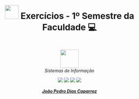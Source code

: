 # <p align="center"> <img width="45" src="https://icon-library.com/images/programming-icon/programming-icon-29.jpg"/>  Exercícios  - 1º Semestre da Faculdade 💻 </p>

<p align="center">
<br>
<img height="60"  src="https://portal.anhembi.br/vestibulares/top50/img/logo-uam.png"/>
<br>
<em>Sistemas de Informação</em>
</p>

<div>
<p align="center">
<a href="https://www.linkedin.com/in/jo%C3%A3o-pedro-dias-caparroz-2b19a1161/" target="_blank"><img src="https://img.shields.io/badge/-LinkedIn-%230077B5?style=for-the-badge&logo=linkedin&logoColor=white" target="_blank"></a> 
<a href = "mailto:jpkook2011@gmail.com"><img src="https://img.shields.io/badge/-Gmail-%23333?style=for-the-badge&logo=gmail&logoColor=white" target="_blank"></a>
<a href="https://instagram.com/joaooo0" target="_blank"><img src="https://img.shields.io/badge/-Instagram-%23E4405F?style=for-the-badge&logo=instagram&logoColor=white" target="_blank"></a>
<a href="https://twitter.com/jpcaparroz" target="_blank"><img src="https://img.shields.io/badge/Twitter-1DA1F2?style=for-the-badge&logo=twitter&logoColor=white" target="_blank"></a>
<br><br>
<a href="https://github.com/jpcaparroz"> <b> <i> João Pedro Dias Caparroz </b> </i></a>
</p>
</div>

